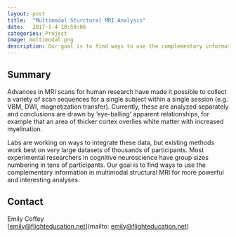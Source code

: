 ```yaml
---
layout: post
title:  "Multimodal Sturctural MRI Analysis"
date:   2017-1-4 10:59:06
categories: Project
image: multimodal.png
description: Our goal is to find ways to use the complementary information in multimodal structural MRI for more powerful and interesting analyses.
---
```

## Summary
Advances in MRI scans for human research have made it possible to collect a variety of scan sequences for a single subject within a single session (e.g. VBM, DWI, magnetization transfer). Currently, these are analyzed separately and conclusions are drawn by ’eye-balling’ apparent relationships, for example that an area of thicker cortex overlies white matter with increased myelination.

Labs are working on ways to integrate these data, but existing methods work best on very large datasets of thousands of participants. Most experimental researchers in cognitive neuroscience have group sizes numbering in tens of participants. Our goal is to find ways to use the complementary information in multimodal structural MRI for more powerful and interesting analyses.


## Contact  
Emily Coffey  
[emily@flighteducation.net](mailto: emily@flighteducation.net)  
